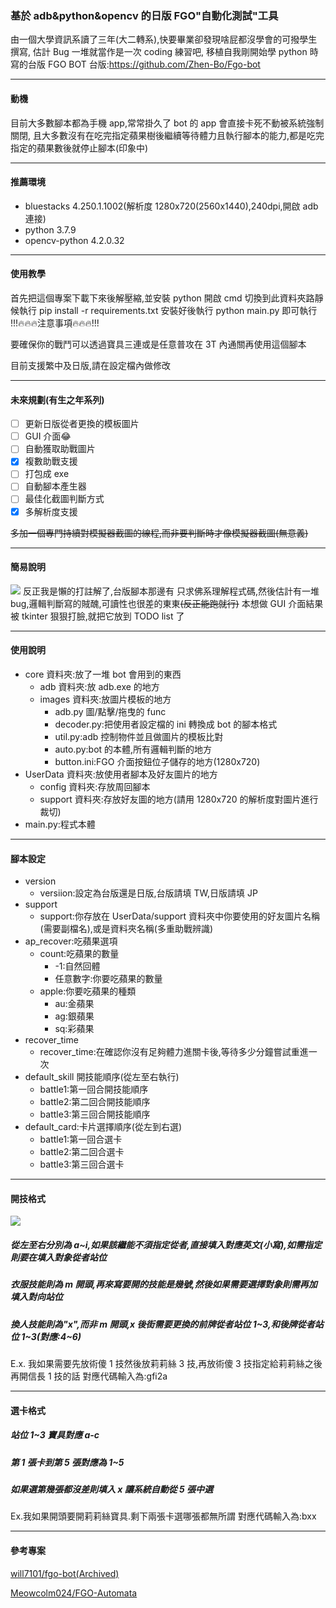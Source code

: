 ### 基於 adb&python&opencv 的日版 FGO"自動化測試"工具

由一個大學資訊系讀了三年(大二轉系),快要畢業卻發現啥屁都沒學會的可撥學生撰寫,
估計 Bug 一堆就當作是一次 coding 練習吧,
移植自我剛開始學 python 時寫的台版 FGO BOT
台版:https://github.com/Zhen-Bo/Fgo-bot

---

#### 動機

目前大多數腳本都為手機 app,常常掛久了 bot 的 app 會直接卡死不動被系統強制關閉,
且大多數沒有在吃完指定蘋果樹後繼續等待體力且執行腳本的能力,都是吃完指定的蘋果數後就停止腳本(印象中)

---

#### 推薦環境

- bluestacks 4.250.1.1002(解析度 1280x720(2560x1440),240dpi,開啟 adb 連接)
- python 3.7.9
- opencv-python 4.2.0.32

---

#### 使用教學

首先把這個專案下載下來後解壓縮,並安裝 python
開啟 cmd 切換到此資料夾路靜候執行 pip install -r requirements.txt
安裝好後執行 python main.py 即可執行
!!!:fire::fire::fire:注意事項:fire::fire::fire:!!!

要確保你的戰鬥可以透過寶具三連或是任意普攻在 3T 內通關再使用這個腳本

目前支援繁中及日版,請在設定檔內做修改

---

#### 未來規劃(有生之年系列)

- [ ] 更新日版從者更換的模板圖片
- [ ] GUI 介面:joy:
- [ ] 自動獲取助戰圖片
- [x] 複數助戰支援
- [ ] 打包成 exe
- [ ] 自動腳本產生器
- [ ] 最佳化截圖判斷方式
- [x] 多解析度支援

~~多加一個專門持續對模擬器截圖的線程,而非要判斷時才像模擬器截圖(無意義)~~

---

#### 簡易說明

![](https://cdn.discordapp.com/attachments/702882288182099988/796951229238345728/-53_-_AlanWang_-_.JPG)
反正我是懶的打註解了,台版腳本那邊有
只求佛系理解程式碼,然後估計有一堆 bug,邏輯判斷寫的賊醜,可讀性也很差的東東~~(反正能跑就行)~~
本想做 GUI 介面結果被 tkinter 狠狠打臉,就把它放到 TODO list 了

---

#### 使用說明

- core 資料夾:放了一堆 bot 會用到的東西
  - adb 資料夾:放 adb.exe 的地方
  - images 資料夾:放圖片模板的地方
    - adb.py 圖/點擊/拖曳的 func
    - decoder.py:把使用者設定檔的 ini 轉換成 bot 的腳本格式
    - util.py:adb 控制物件並且做圖片的模板比對
    - auto.py:bot 的本體,所有邏輯判斷的地方
    - button.ini:FGO 介面按鈕位子儲存的地方(1280x720)
- UserData 資料夾:放使用者腳本及好友圖片的地方
  - config 資料夾:存放周回腳本
  - support 資料夾:存放好友圖的地方(請用 1280x720 的解析度對圖片進行裁切)
- main.py:程式本體

---

#### 腳本設定

- version
  - versiion:設定為台版還是日版,台版請填 TW,日版請填 JP
- support
  - support:你存放在 UserData/support 資料夾中你要使用的好友圖片名稱(需要副檔名),或是資料夾名稱(多重助戰辨識)
- ap_recover:吃蘋果選項
  - count:吃蘋果的數量
    - -1:自然回體
    - 任意數字:你要吃蘋果的數量
  - apple:你要吃蘋果的種類
    - au:金蘋果
    - ag:銀蘋果
    - sq:彩蘋果
- recover_time
  - recover_time:在確認你沒有足夠體力進關卡後,等待多少分鐘嘗試重進一次
- default_skill 開技能順序(從左至右執行)
  - battle1:第一回合開技能順序
  - battle2:第二回合開技能順序
  - battle3:第三回合開技能順序
- default_card:卡片選擇順序(從左到右選)
  - battle1:第一回合選卡
  - battle2:第二回合選卡
  - battle3:第三回合選卡

---

#### 開技格式

![](https://cdn.discordapp.com/attachments/702882288182099988/796963836585967656/unknown.png)

##### 從左至右分別為 a~i,如果該繼能不須指定從者,直接填入對應英文(小寫),如需指定則要在填入對象從者站位

##### 衣服技能則為 m 開頭,再來寫要開的技能是幾號,然後如果需要選擇對象則需再加填入對向站位

##### 換人技能則為"x",而非 m 開頭,x 後街需要更換的前牌從者站位 1~3,和後牌從者站位 1~3(對應:4~6)

E.x.
我如果需要先放術傻 1 技然後放莉莉絲 3 技,再放術傻 3 技指定給莉莉絲之後再開信長 1 技的話
對應代碼輸入為:gfi2a

---

#### 選卡格式

##### 站位 1~3 寶具對應 a-c

##### 第 1 張卡到第 5 張對應為 1~5

##### 如果選第幾張都沒差則填入 x 讓系統自動從 5 張中選

Ex.我如果開頭要開莉莉絲寶具.剩下兩張卡選哪張都無所謂
對應代碼輸入為:bxx

---

#### 參考專案

[will7101/fgo-bot(Archived)](https://github.com/will7101/fgo-bot)

[Meowcolm024/FGO-Automata](https://github.com/Meowcolm024/FGO-Automata)
